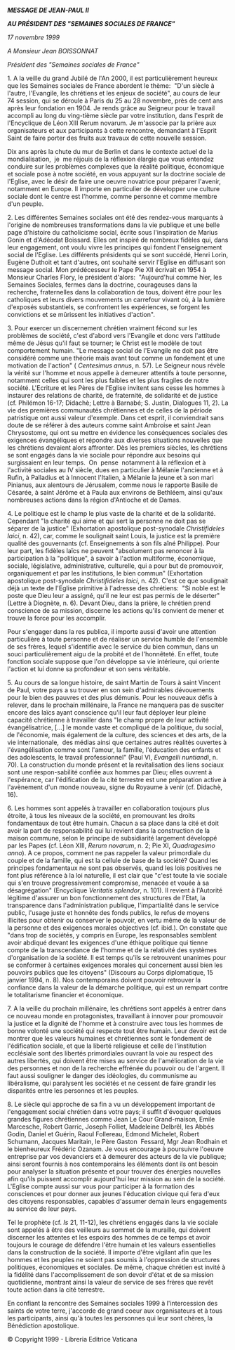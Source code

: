 ***MESSAGE DE JEAN-PAUL II***

***AU PRÉSIDENT DES "SEMAINES SOCIALES DE FRANCE"***

*17 novembre 1999*

*A Monsieur Jean BOISSONNAT*

*Président des "Semaines sociales de France"*

1. A la veille du grand Jubilé de l'An 2000, il est particulièrement heureux que les Semaines sociales de France abordent le thème:  "D'un siècle à l'autre, l'Evangile, les chrétiens et les enjeux de société", au cours de leur 74 session, qui se déroule à Paris du 25 au 28 novembre, près de cent ans après leur fondation en 1904. Je rends grâce au Seigneur pour le travail accompli au long du ving-tième siècle par votre institution, dans l'esprit de l'Encyclique de Léon XIII Rerum novarum. Je m'associe par la prière aux organisateurs et aux participants à cette rencontre, demandant à l'Esprit Saint de faire porter des fruits aux travaux de cette nouvelle session.

Dix ans après la chute du mur de Berlin et dans le contexte actuel de la mondialisation,  je  me réjouis de la réflexion élargie que vous entendez conduire sur les problèmes complexes que la réalité politique, économique et sociale pose à notre société, en vous appuyant sur la doctrine sociale de l'Eglise, avec le désir de faire une oeuvre novatrice pour préparer l'avenir, notamment en Europe. Il importe en particulier de développer une culture sociale dont le centre est l'homme, comme personne et comme membre d'un peuple.

2. Les différentes Semaines sociales ont été des rendez-vous marquants à l'origine de nombreuses transformations dans la vie publique et une belle page d'histoire du catholicisme social, écrite sous l'inspiration de Marius Gonin et d'Adéodat Boissard. Elles ont inspiré de nombreux fidèles qui, dans leur engagement, ont voulu vivre les principes qui fondent l'enseignement social de l'Eglise. Les différents présidents qui se sont succédé, Henri Lorin, Eugène Duthoit et tant d'autres, ont souhaité servir l'Eglise en diffusant son message social. Mon prédécesseur le Pape Pie XII écrivait en 1954 à Monsieur Charles Flory, le président d'alors:  "Aujourd'hui comme hier, les Semaines Sociales, fermes dans la doctrine, courageuses dans la recherche, fraternelles dans la collaboration de tous, doivent être pour les catholiques et leurs divers mouvements un carrefour vivant où, à la lumière d'exposés substantiels, se confrontent les expériences, se forgent les convictions et se mûrissent les initiatives d'action".

3. Pour exercer un discernement chrétien vraiment fécond sur les problèmes de société, c'est d'abord vers l'Evangile et donc vers l'attitude même de Jésus qu'il faut se tourner; le Christ est le modèle de tout comportement humain. "Le message social de l'Evangile ne doit pas être considéré comme une théorie mais avant tout comme un fondement et une motivation de l'action" ( *Centesimus annus*, n. 57). Le Seigneur nous révèle la vérité sur l'homme et nous appelle à demeurer attentifs à toute personne, notamment celles qui sont les plus faibles et les plus fragiles de notre société. L'Ecriture et les Pères de l'Eglise invitent sans cesse les hommes à instaurer des relations de charité, de fraternité, de solidarité et de justice (cf. Philémon 16-17; Didachè; Lettre à Barnabé; S. Justin, Dialogues 11, 2). La vie des premières communautés chrétiennes et de celles de la période patristique ont aussi valeur d'exemple. Dans cet esprit, il conviendrait sans doute de se référer à des auteurs comme saint Ambroise et saint Jean Chrysostome, qui ont su mettre en évidence les conséquences sociales des exigences évangéliques et répondre aux diverses situations nouvelles que les chrétiens devaient alors affronter. Dès les premiers siècles, les chrétiens se sont engagés dans la vie sociale pour répondre aux besoins qui surgissaient en leur temps.  On  pense  notamment à la réflexion et à l'activité sociales au IV siècle, dues en particulier à Mélanie l'ancienne et à Rufin, à Palladius et à Innocent l'Italien, à Mélanie la jeune et à son mari Pinianus, aux alentours de Jérusalem, comme nous le rapporte Basile de Césarée, à saint Jérôme et à Paula aux environs de Bethléem, ainsi qu'aux nombreuses actions dans la région d'Antioche et de Damas.

4. Le politique est le champ le plus vaste de la charité et de la solidarité. Cependant "la charité qui aime et qui sert la personne ne doit pas se séparer de la justice" (Exhortation apostolique post-synodale *Christifideles laici*, n. 42), car, comme le soulignait saint Louis, la justice est la première qualité des gouvernants (cf. Enseignements à son fils aîné Philippe). Pour leur part, les fidèles laïcs ne peuvent "absolument pas renoncer à la participation à la "politique", à savoir à l'action multiforme, économique, sociale, législative, administrative, culturelle, qui a pour but de promouvoir, organiquement et par les institutions, le bien commun" (Exhortation apostolique post-synodale *Christifideles laici*, n. 42). C'est ce que soulignait déjà un texte de l'Eglise primitive à l'adresse des chrétiens:  "Si noble est le poste que Dieu leur a assigné, qu'il ne leur est pas permis de le déserter" (Lettre à Diognète, n. 6). Devant Dieu, dans la prière, le chrétien prend conscience de sa mission, discerne les actions qu'ils convient de mener et trouve la force pour les accomplir.

Pour s'engager dans la res publica, il importe aussi d'avoir une attention particulière à toute personne et de réaliser un service humble de l'ensemble de ses frères, lequel s'identifie avec le service du bien commun, dans un souci particulièrement aigu de la probité et de l'honnêteté. En effet, toute fonction sociale suppose que l'on développe sa vie intérieure, qui oriente l'action et lui donne sa profondeur et son sens véritable.

5. Au cours de sa longue histoire, de saint Martin de Tours à saint Vincent de Paul, votre pays a su trouver en son sein d'admirables dévouements pour le bien des pauvres et des plus démunis. Pour les nouveaux défis à relever, dans le prochain millénaire, la France ne manquera pas de susciter encore des laïcs ayant conscience qu'il leur faut déployer leur pleine capacité chrétienne à travailler dans "le champ propre de leur activité évangélisatrice, \[...\] le monde vaste et compliqué de la politique, du social, de l'économie, mais également de la culture, des sciences et des arts, de la vie internationale,  des médias ainsi que certaines autres réalités ouvertes à l'évangélisation comme sont l'amour, la famille, l'éducation des enfants et des adolescents, le travail professionnel" (Paul VI, *Evangelii nuntiandi*, n. 70). La construction du monde présent et la revitalisation des liens sociaux sont une respon-sabilité confiée aux hommes par Dieu; elles ouvrent à l'espérance, car l'édification de la cité terrestre est une préparation active à l'avènement d'un monde nouveau, signe du Royaume à venir (cf. Didachè, 16).

6. Les hommes sont appelés à travailler en collaboration toujours plus étroite, à tous les niveaux de la société, en promouvant les droits fondamentaux de tout être humain. Chacun a sa place dans la cité et doit avoir la part de responsabilité qui lui revient dans la construction de la maison commune, selon le principe de subsidiarité largement développé par les Papes (cf. Léon XIII, *Rerum novarum*, n. 2; Pie XI, *Quadragesimo anno*). A ce propos, comment ne pas rappeler la valeur primordiale du couple et de la famille, qui est la cellule de base de la société? Quand les principes fondamentaux ne sont pas observés, quand les lois positives ne font plus référence à la loi naturelle, il est clair que "c'est toute la vie sociale qui s'en trouve progressivement compromise, menacée et vouée à sa désagrégation" (Encyclique *Veritatis splendor*, n. 101). Il revient à l'Autorité légitime d'assurer un bon fonctionnement des structures de l'Etat, la transparence dans l'administration publique, l'impartialité dans le service public, l'usage juste et honnête des fonds publics, le refus de moyens illicites pour obtenir ou conserver le pouvoir, en vertu même de la valeur de la personne et des exigences morales objectives (cf. ibid.). On constate que "dans trop de sociétés, y compris en Europe, les responsables semblent avoir abdiqué devant les exigences d'une éthique politique qui tienne compte de la transcendance de l'homme et de la relativité des systèmes d'organisation de la société. Il est temps qu'ils se retrouvent unanimes pour se conformer à certaines exigences morales qui concernent aussi bien les pouvoirs publics que les citoyens" (Discours au Corps diplomatique, 15 janvier 1994, n. 8). Nos contemporains doivent pouvoir retrouver la confiance dans la valeur de la démarche politique, qui est un rempart contre le totalitarisme financier et économique.

7. A la veille du prochain millénaire, les chrétiens sont appelés à entrer dans ce nouveau monde en protagonistes, travaillant à innover pour promouvoir la justice et la dignité de l'homme et à construire avec tous les hommes de bonne volonté une société qui respecte tout être humain. Leur devoir est de montrer que les valeurs humaines et chrétiennes sont le fondement de l'édification sociale, et que la liberté religieuse et celle de l'institution ecclésiale sont des libertés primordiales ouvrant la voie au respect des autres libertés, qui doivent être mises au service de l'amélioration de la vie des personnes et non de la recherche effrénée du pouvoir ou de l'argent. Il faut aussi souligner le danger des idéologies, du communisme au libéralisme, qui paralysent les sociétés et ne cessent de faire grandir les disparités entre les personnes et les peuples.

8. Le siècle qui approche de sa fin a vu un développement important de l'engagement social chrétien dans votre pays; il suffit d'évoquer quelques grandes figures chrétiennes comme Jean Le Cour Grand-maison, Emile Marcesche, Robert Garric, Joseph Folliet, Madeleine Delbrêl, les Abbés Godin, Daniel et Guérin, Raoul Follereau, Edmond Michelet, Robert Schumann, Jacques Maritain, le Père Gaston  Fessard, Mgr Jean Rodhain et le bienheureux Frédéric Ozanam. Je vous encourage à poursuivre l'oeuvre entreprise par vos devanciers et à demeurer des acteurs de la vie publique; ainsi seront fournis à nos contemporains les éléments dont ils ont besoin pour analyser la situation présente et pour trouver des énergies nouvelles afin qu'ils puissent accomplir aujourd'hui leur mission au sein de la société. L'Eglise compte aussi sur vous pour participer à la formation des consciences et pour donner aux jeunes l'éducation civique qui fera d'eux des citoyens responsables, capables d'assumer demain leurs engagements au service de leur pays.

Tel le prophète (cf. *Is* 21, 11-12), les chrétiens engagés dans la vie sociale sont appelés à être des veilleurs au sommet de la muraille, qui doivent discerner les attentes et les espoirs des hommes de ce temps et avoir toujours le courage de défendre l'être humain et les valeurs essentielles dans la construction de la société. Il importe d'être vigilant afin que les hommes et les peuples ne soient pas soumis à l'oppression de structures politiques, économiques et sociales. De même, chaque chrétien est invité à la fidélité dans l'accomplissement de son devoir d'état et de sa mission quotidienne, montrant ainsi la valeur de service de ses frères que revêt toute action dans la cité terrestre.

En confiant la rencontre des Semaines sociales 1999 à l'intercession des saints de votre terre, j'accorde de grand coeur aux organisateurs et à tous les participants, ainsi qu'à toutes les personnes qui leur sont chères, la Bénédiction apostolique.

© Copyright 1999 - Libreria Editrice Vaticana